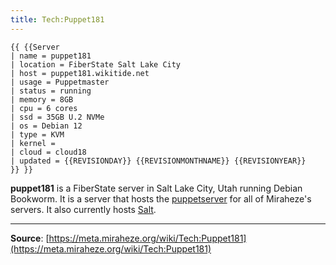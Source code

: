 ```yaml
---
title: Tech:Puppet181
---
```


```
{{ {{Server
| name = puppet181
| location = FiberState Salt Lake City
| host = puppet181.wikitide.net
| usage = Puppetmaster
| status = running
| memory = 8GB
| cpu = 6 cores
| ssd = 35GB U.2 NVMe
| os = Debian 12
| type = KVM
| kernel =
| cloud = cloud18
| updated = {{REVISIONDAY}} {{REVISIONMONTHNAME}} {{REVISIONYEAR}}
}} }}
```

**puppet181** is a FiberState server in Salt Lake City, Utah running Debian Bookworm. It is a server that hosts the [puppetserver](Tech:Puppet.md) for all of Miraheze's servers. It also currently hosts [Salt](Tech:Salt.md).

----
**Source**: [https://meta.miraheze.org/wiki/Tech:Puppet181](https://meta.miraheze.org/wiki/Tech:Puppet181)